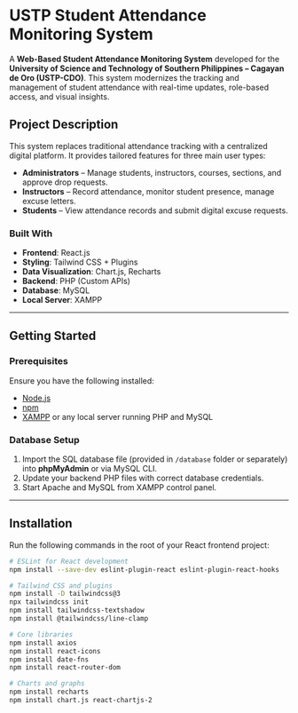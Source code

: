 # USTP Student Attendance Monitoring System

A **Web-Based Student Attendance Monitoring System** developed for the **University of Science and Technology of Southern Philippines – Cagayan de Oro (USTP-CDO)**. This system modernizes the tracking and management of student attendance with real-time updates, role-based access, and visual insights.

## Project Description

This system replaces traditional attendance tracking with a centralized digital platform. It provides tailored features for three main user types:

- **Administrators** – Manage students, instructors, courses, sections, and approve drop requests.
- **Instructors** – Record attendance, monitor student presence, manage excuse letters.
- **Students** – View attendance records and submit digital excuse requests.

### Built With

- **Frontend**: React.js
- **Styling**: Tailwind CSS + Plugins
- **Data Visualization**: Chart.js, Recharts
- **Backend**: PHP (Custom APIs)
- **Database**: MySQL
- **Local Server**: XAMPP

---

## Getting Started

### Prerequisites

Ensure you have the following installed:

- [Node.js](https://nodejs.org/)
- [npm](https://www.npmjs.com/)
- [XAMPP](https://www.apachefriends.org/) or any local server running PHP and MySQL

### Database Setup

1. Import the SQL database file (provided in `/database` folder or separately) into **phpMyAdmin** or via MySQL CLI.
2. Update your backend PHP files with correct database credentials.
3. Start Apache and MySQL from XAMPP control panel.

---

## Installation

Run the following commands in the root of your React frontend project:

```bash
# ESLint for React development
npm install --save-dev eslint-plugin-react eslint-plugin-react-hooks

# Tailwind CSS and plugins
npm install -D tailwindcss@3
npx tailwindcss init
npm install tailwindcss-textshadow
npm install @tailwindcss/line-clamp

# Core libraries
npm install axios
npm install react-icons
npm install date-fns
npm install react-router-dom

# Charts and graphs
npm install recharts
npm install chart.js react-chartjs-2
